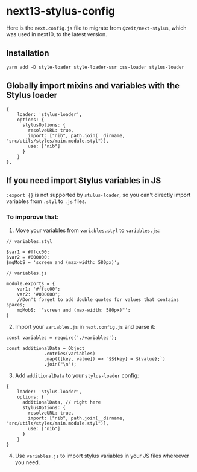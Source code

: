 # next13-stylus-config
Here is the `next.config.js` file to migrate from `@zeit/next-stylus`, which was used in next10, to the latest version.

## Installation

```
yarn add -D style-loader style-loader-ssr css-loader stylus-loader
```

## Globally import mixins and variables with the Stylus loader
```
{
    loader: 'stylus-loader',
    options: {
      stylusOptions: {
        resolveURL: true,
        import: ["nib", path.join(__dirname, "src/utils/styles/main.module.styl")],
        use: ["nib"]
      }
    }
},
```

## If you need import Stylus variables in JS

`:export {}` is not supported by `stulus-loader`, so you can't directly import variables from `.styl` to `.js` files.

### To imporove that:

1. Move your variables from `variables.styl` to `variables.js`:

```
// variables.styl

$var1 = #ffcc00;
$var2 = #000000;
$mqMobS = 'screen and (max-width: 580px)';

// variables.js

module.exports = {
    var1: '#ffcc00';
    var2: '#000000';
    //Don't forget to add double quotes for values that contains spaces;
    mqMobS: '"screen and (max-width: 580px)"';
}
```

2. Import your `variables.js` in `next.config.js` and parse it:
```
const variables = require('./variables');

const additionalData = Object
              .entries(variables)
              .map(([key, value]) => `$${key} = ${value};`)
              .join("\n");
```

3. Add `additionalData` to your `stylus-loader` config:

```
{
    loader: 'stylus-loader',
    options: {
      additionalData, // right here
      stylusOptions: {
        resolveURL: true,
        import: ["nib", path.join(__dirname, "src/utils/styles/main.module.styl")],
        use: ["nib"]
      }
    }
}
```

4. Use `variables.js` to import stylus variables in your JS files whereever you need.
